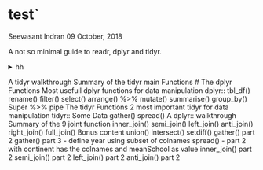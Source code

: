 test\`
================
Seevasant Indran
09 October, 2018

A not so minimal guide to readr, dplyr and tidyr. <details> <summary> hh </summary> WARNING!! install.packages()+ CONTENT Why Data Manipulation Examples of Messy vs Tidy data A gapminder tidy &lt;- untidy walkthough Untidy gapminder (above) vs tidy gapminder (below). A dplyr walkthrough Summary of the main dplyr Functions Relationship to the other functions Tibble diff {base} R and dplyr Chaining </details>

A tidyr walkthrough Summary of the tidyr main Functions \# The dplyr Functions Most usefull dplyr functions for data manipulation dplyr:: tbl\_df() rename() filter() select() arrange() %&gt;% mutate() summarise() group\_by() Super %&gt;% pipe The tidyr Functions 2 most important tidyr for data manipulation tidyr:: Some Data gather() spread() A dplyr:: walkthrough Summary of the 9 joint function inner\_join() semi\_join() left\_join() anti\_join() right\_join() full\_join() Bonus content union() intersect() setdiff() gather() part 2 gather() part 3 - define year using subset of colnames spread() - part 2 with continent has the colnames and meanSchool as value inner\_join() part 2 semi\_join() part 2 left\_join() part 2 anti\_join() part 2
